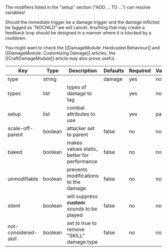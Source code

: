 The modifiers listed in the "setup" section ("ADD ... TO ...") can resolve variables!

Should the immediate trigger be a damage trigger and the damage inflicted be tagged as "NOCHILD" we will cancel. Anything that may create a feedback loop should be designed in a manner where it is blocked by a cooldown. 

You might want to check the [[DamageModule: Hardcoded Behaviour]] and [[DamageModule: Customizing Damage]] articles, the [[CraftDamageModule]] article may also prove useful.

| Key | Type | Description | Defaults | Required | Variable |
|-|-|-|-|-|-|
| type | string | | damage | yes | no |
| types | list | types of damage to tag | | yes | no |
| setup | list | combat attributes to use | | yes | partial |
| scale-off-parent | boolean | attacker set to parent | false | no | no |
| baked | boolean | makes values static, better for performance | false | no | no |
| unmodifiable | boolean | prevents modifications to the damage | false | no | no |
| silent | boolean | will suppress **custom** sounds to be played | false | no | no |
| not-considered-skill | boolean | set to true to remove "SKILL" damage type | false | no | no |